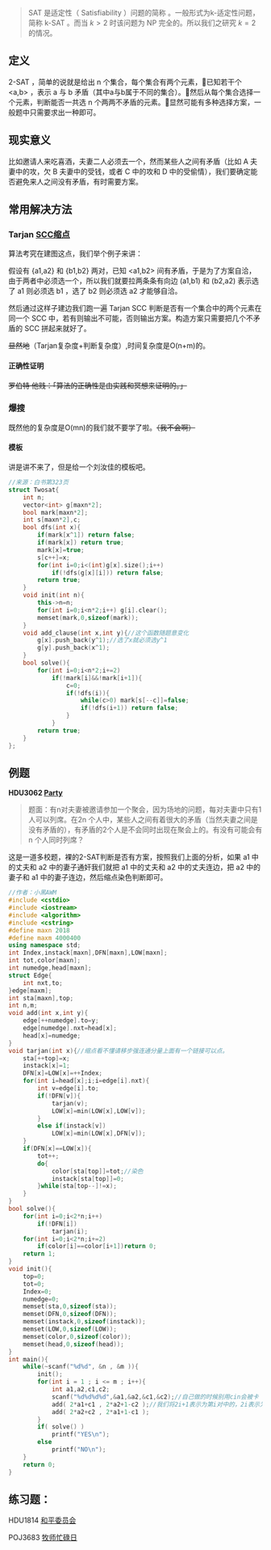 > SAT 是适定性（ Satisfiability ）问题的简称 。一般形式为k-适定性问题，简称 k-SAT 。而当 $k>2$ 时该问题为 NP 完全的。所以我们之研究 $k=2$ 的情况。
## 定义

2-SAT ，简单的说就是给出 n 个集合，每个集合有两个元素，已知若干个 <a,b> ，表示 a 与 b 矛盾（其中a与b属于不同的集合）。然后从每个集合选择一个元素，判断能否一共选 n 个两两不矛盾的元素。显然可能有多种选择方案，一般题中只需要求出一种即可。

## 现实意义

比如邀请人来吃喜酒，夫妻二人必须去一个，然而某些人之间有矛盾（比如 A 夫妻中的攻，欠 B 夫妻中的受钱，或者 C 中的攻和 D 中的受偷情），我们要确定能否避免来人之间没有矛盾，有时需要方案。

## 常用解决方法

### Tarjan [SCC缩点](/graph/scc)

算法考究在建图这点，我们举个例子来讲：

假设有 {a1,a2} 和 {b1,b2} 两对，已知 <a1,b2> 间有矛盾，于是为了方案自洽，由于两者中必须选一个，所以我们就要拉两条条有向边 (a1,b1) 和 (b2,a2) 表示选了 a1 则必须选 b1 ，选了 b2 则必须选 a2 才能够自洽。

然后通过这样子建边我们跑一遍 Tarjan SCC 判断是否有一个集合中的两个元素在同一个 SCC 中，若有则输出不可能，否则输出方案。构造方案只需要把几个不矛盾的 SCC 拼起来就好了。

~~显然地~~（Tarjan复杂度+判断复杂度）,时间复杂度是O(n+m)的。

#### 正确性证明

~~罗伯特·他贱：「算法的正确性是由实践和冥想来证明的。」~~

### 爆搜

既然他的复杂度是O(mn)的我们就不要学了啦。~~（我不会啊）~~

#### 模板

讲是讲不来了，但是给一个刘汝佳的模板吧。
```cpp
//来源：白书第323页
struct Twosat{
    int n;
    vector<int> g[maxn*2];
    bool mark[maxn*2];
    int s[maxn*2],c;
    bool dfs(int x){
        if(mark[x^1]) return false;
        if(mark[x]) return true;
        mark[x]=true;
        s[c++]=x;
        for(int i=0;i<(int)g[x].size();i++)
            if(!dfs(g[x][i])) return false;
        return true;
    }
    void init(int n){
        this->n=n;
        for(int i=0;i<n*2;i++) g[i].clear();
        memset(mark,0,sizeof(mark));
    }
    void add_clause(int x,int y){//这个函数随题意变化
        g[x].push_back(y^1);//选了x就必须选y^1
        g[y].push_back(x^1);
    }
    bool solve(){
        for(int i=0;i<n*2;i+=2)
            if(!mark[i]&&!mark[i+1]){
                c=0;
                if(!dfs(i)){
                    while(c>0) mark[s[--c]]=false;
                    if(!dfs(i+1)) return false;
                }
            }
        return true;
    }
};
```

## 例题

**HDU3062 [Party](http://acm.hdu.edu.cn/showproblem.php?pid=3062)**
>题面：有n对夫妻被邀请参加一个聚会，因为场地的问题，每对夫妻中只有1人可以列席。在2n 个人中，某些人之间有着很大的矛盾（当然夫妻之间是没有矛盾的），有矛盾的2个人是不会同时出现在聚会上的。有没有可能会有n 个人同时列席？

这是一道多校题，裸的2-SAT判断是否有方案，按照我们上面的分析，如果 a1 中的丈夫和 a2 中的妻子通奸我们就把 a1 中的丈夫和 a2 中的丈夫连边，把 a2 中的妻子和 a1 中的妻子连边，然后缩点染色判断即可。

```cpp
//作者：小黑AWM
#include <cstdio>
#include <iostream>
#include <algorithm>
#include <cstring>
#define maxn 2018
#define maxm 4000400
using namespace std;
int Index,instack[maxn],DFN[maxn],LOW[maxn];
int tot,color[maxn];
int numedge,head[maxn];
struct Edge{
    int nxt,to;
}edge[maxm];
int sta[maxn],top;
int n,m;
void add(int x,int y){
    edge[++numedge].to=y;
    edge[numedge].nxt=head[x];
    head[x]=numedge;
}
void tarjan(int x){//缩点看不懂请移步强连通分量上面有一个链接可以点。
    sta[++top]=x;
    instack[x]=1;
    DFN[x]=LOW[x]=++Index;
    for(int i=head[x];i;i=edge[i].nxt){
        int v=edge[i].to;
        if(!DFN[v]){
            tarjan(v);
            LOW[x]=min(LOW[x],LOW[v]);
        }
        else if(instack[v])
            LOW[x]=min(LOW[x],DFN[v]);
    }
    if(DFN[x]==LOW[x]){
        tot++;
        do{
            color[sta[top]]=tot;//染色
            instack[sta[top]]=0;
        }while(sta[top--]!=x);
    }
}
bool solve(){
    for(int i=0;i<2*n;i++)
        if(!DFN[i])
            tarjan(i);
    for(int i=0;i<2*n;i+=2)
        if(color[i]==color[i+1])return 0;
    return 1;
}
void init(){
    top=0;
    tot=0;
    Index=0;
    numedge=0;
    memset(sta,0,sizeof(sta));
    memset(DFN,0,sizeof(DFN));
    memset(instack,0,sizeof(instack));
    memset(LOW,0,sizeof(LOW));
    memset(color,0,sizeof(color));
    memset(head,0,sizeof(head));
}
int main(){
    while(~scanf("%d%d", &n , &m )){
        init();
        for(int i = 1 ; i <= m ; i++){
            int a1,a2,c1,c2;
            scanf("%d%d%d%d",&a1,&a2,&c1,&c2);//自己做的时候别用cin会被卡
            add( 2*a1+c1 , 2*a2+1-c2 );//我们将2i+1表示为第i对中的，2i表示为妻子。
            add( 2*a2+c2 , 2*a1+1-c1 );
        }
        if( solve() )
            printf("YES\n");
        else
            printf("NO\n");
    }
    return 0;
}

```

## 练习题：

HDU1814 [和平委员会](http://acm.hdu.edu.cn/showproblem.php?pid=1814)

 POJ3683 [牧师忙碌日](http://poj.org/problem?id=3683)
